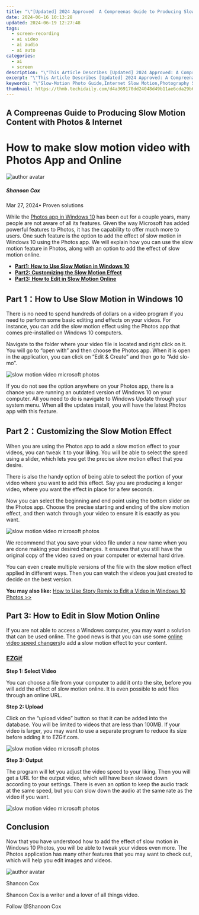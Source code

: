 ```yaml
---
title: "\"[Updated] 2024 Approved  A Compreenas Guide to Producing Slow Motion Content with Photos & Internet\""
date: 2024-06-16 10:13:28
updated: 2024-06-19 12:27:48
tags: 
  - screen-recording
  - ai video
  - ai audio
  - ai auto
categories: 
  - ai
  - screen
description: "\"This Article Describes [Updated] 2024 Approved: A Compreenas Guide to Producing Slow Motion Content with Photos & Internet\""
excerpt: "\"This Article Describes [Updated] 2024 Approved: A Compreenas Guide to Producing Slow Motion Content with Photos & Internet\""
keywords: "\"Slow-Motion Photo Guide,Internet Slow Motion,Photography Slow Effects,Slow Motion Content Creation,Producing Slow Video,Effective Slow Motion Techniques,Photo Slow-Motion Tips\""
thumbnail: https://thmb.techidaily.com/d4a369170dd24048d49b11ae6cda29b689bc2d38aadd635d4ed1887b04b3b67e.jpg
---
```


## A Compreenas Guide to Producing Slow Motion Content with Photos & Internet

# How to make slow motion video with Photos App and Online

![author avatar](https://images.wondershare.com/filmora/article-images/shannon-cox.jpg)

##### Shanoon Cox

 Mar 27, 2024• Proven solutions

While the [Photos app in Windows 10](https://www.microsoft.com/en-us/p/microsoft-photos/9wzdncrfjbh4) has been out for a couple years, many people are not aware of all its features. Given the way Microsoft has added powerful features to Photos, it has the capability to offer much more to users. One such feature is the option to add the effect of slow motion in Windows 10 using the Photos app. We will explain how you can use the slow motion feature in Photos, along with an option to add the effect of slow motion online.

* [**Part1: How to Use Slow Motion in Windows 10**](#part1)
* [**Part2: Customizing the Slow Motion Effect**](#part2)
* [**Part3: How to Edit in Slow Motion Online**](#part3)

## Part 1：How to Use Slow Motion in Windows 10

There is no need to spend hundreds of dollars on a video program if you need to perform some basic editing and effects on your videos. For instance, you can add the slow motion effect using the Photos app that comes pre-installed on Windows 10 computers.

Navigate to the folder where your video file is located and right click on it. You will go to “open with” and then choose the Photos app. When it is open in the application, you can click on “Edit & Create” and then go to “Add slo-mo”.

![slow motion video microsoft photos](https://images.wondershare.com/filmora/article-images/slow-motion-photos-app.jpg)

If you do not see the option anywhere on your Photos app, there is a chance you are running an outdated version of Windows 10 on your computer. All you need to do is navigate to Windows Update through your system menu. When all the updates install, you will have the latest Photos app with this feature.

## Part 2：Customizing the Slow Motion Effect

When you are using the Photos app to add a slow motion effect to your videos, you can tweak it to your liking. You will be able to select the speed using a slider, which lets you get the precise slow motion effect that you desire.

There is also the handy option of being able to select the portion of your video where you want to add this effect. Say you are producing a longer video, where you want the effect in place for a few seconds.

Now you can select the beginning and end point using the bottom slider on the Photos app. Choose the precise starting and ending of the slow motion effect, and then watch through your video to ensure it is exactly as you want.

![slow motion video microsoft photos](https://images.wondershare.com/filmora/article-images/make-slow-motion-microsoft-photos.jpg)

We recommend that you save your video file under a new name when you are done making your desired changes. It ensures that you still have the original copy of the video saved on your computer or external hard drive.

You can even create multiple versions of the file with the slow motion effect applied in different ways. Then you can watch the videos you just created to decide on the best version.

**You may also like:** [How to Use Story Remix to Edit a Video in Windows 10 Photos >>](https://tools.techidaily.com/wondershare/filmora/download/)

## Part 3: How to Edit in Slow Motion Online

If you are not able to access a Windows computer, you may want a solution that can be used online. The good news is that you can use some [online video speed changers](https://tools.techidaily.com/wondershare/filmora/download/)to add a slow motion effect to your content.

### [EZGif](https://ezgif.com/video-speed)

**Step 1: Select Video**

You can choose a file from your computer to add it onto the site, before you will add the effect of slow motion online. It is even possible to add files through an online URL.

**Step 2: Upload**

Click on the “upload video” button so that it can be added into the database. You will be limited to videos that are less than 100MB. If your video is larger, you may want to use a separate program to reduce its size before adding it to EZGif.com.

![slow motion video microsoft photos](https://images.wondershare.com/filmora/article-images/ezgif-change-videos-speed-import.JPG)

**Step 3: Output**

The program will let you adjust the video speed to your liking. Then you will get a URL for the output video, which will have been slowed down according to your settings. There is even an option to keep the audio track at the same speed, but you can slow down the audio at the same rate as the video if you want.

![slow motion video microsoft photos](https://images.wondershare.com/filmora/article-images/change-video-speed-ezgif-edit.jpg)

## Conclusion

Now that you have understood how to add the effect of slow motion in Windows 10 Photos, you will be able to tweak your videos even more. The Photos application has many other features that you may want to check out, which will help you edit images and videos.

![author avatar](https://images.wondershare.com/filmora/article-images/shannon-cox.jpg)

Shanoon Cox

Shanoon Cox is a writer and a lover of all things video.

Follow @Shanoon Cox


<ins class="adsbygoogle"
     style="display:block"
     data-ad-format="autorelaxed"
     data-ad-client="ca-pub-7571918770474297"
     data-ad-slot="1223367746"></ins>



<ins class="adsbygoogle"
     style="display:block"
     data-ad-client="ca-pub-7571918770474297"
     data-ad-slot="8358498916"
     data-ad-format="auto"
     data-full-width-responsive="true"></ins>

